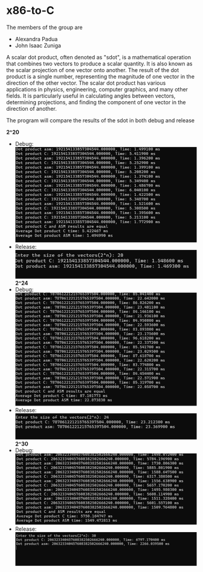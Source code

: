 # x86-to-C

The members of the group are 
* Alexandra Padua
*  John Isaac Zuniga

A scalar dot product, often denoted as "sdot", is a mathematical operation that combines two vectors to produce a scalar quantity. It is also known as the scalar projection of one vector onto another. The result of the dot product is a single number, representing the magnitude of one vector in the direction of the other vector.
The scalar dot product has various applications in physics, engineering, computer graphics, and many other fields. It is particularly useful in calculating angles between vectors, determining projections, and finding the component of one vector in the direction of another.

The program will compare the results of the sdot in both debug and release

**2^20**
* Debug:
![alt text](https://github.com/lexilure/x86-to-C/blob/7c4dd07fb11b692ec116389f29ce0c3a80e98b12/Project2/screenshots/Screenshot%202024-04-02%20233727.png?raw=true)
* Release:
![alt text](https://github.com/lexilure/x86-to-C/blob/7c4dd07fb11b692ec116389f29ce0c3a80e98b12/Project2/screenshots/Screenshot%202024-04-02%20235354.png?raw=true)
**2^24**
* Debug:
![alt text](https://github.com/lexilure/x86-to-C/blob/7c4dd07fb11b692ec116389f29ce0c3a80e98b12/Project2/screenshots/Screenshot%202024-04-02%20234013.png?raw=true)
* Release:
![alt text](https://github.com/lexilure/x86-to-C/blob/7c4dd07fb11b692ec116389f29ce0c3a80e98b12/Project2/screenshots/Screenshot%202024-04-02%20235610.png?raw=true)
**2^30**
* Debug:
![alt text](https://github.com/lexilure/x86-to-C/blob/7c4dd07fb11b692ec116389f29ce0c3a80e98b12/Project2/screenshots/Screenshot%202024-04-02%20234520.png?raw=true)
* Release:
![alt text](https://github.com/lexilure/x86-to-C/blob/7c4dd07fb11b692ec116389f29ce0c3a80e98b12/Project2/screenshots/Screenshot%202024-04-02%20235734.png?raw=true)
